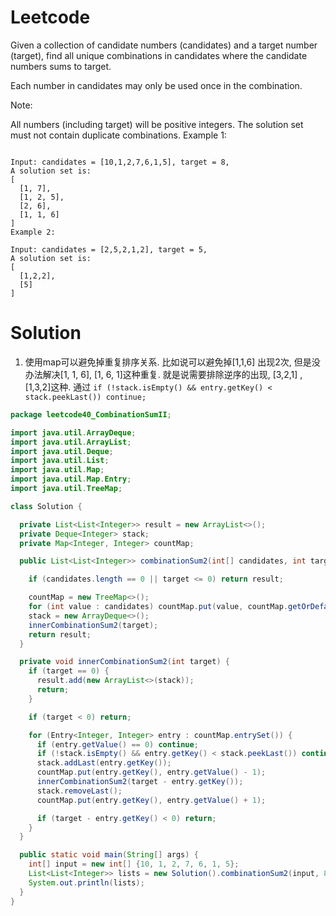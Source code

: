 # Leetcode

Given a collection of candidate numbers (candidates) and a target number (target), find all unique combinations in candidates where the candidate numbers sums to target.

Each number in candidates may only be used once in the combination.

Note:

All numbers (including target) will be positive integers.
The solution set must not contain duplicate combinations.
Example 1:

```

Input: candidates = [10,1,2,7,6,1,5], target = 8,
A solution set is:
[
  [1, 7],
  [1, 2, 5],
  [2, 6],
  [1, 1, 6]
]
Example 2:

Input: candidates = [2,5,2,1,2], target = 5,
A solution set is:
[
  [1,2,2],
  [5]
]

```

# Solution

1. 使用map可以避免掉重复排序关系. 比如说可以避免掉[1,1,6] 出现2次, 
但是没办法解决[1, 1, 6], [1, 6, 1]这种重复. 就是说需要排除逆序的出现, [3,2,1] , [1,3,2]这种.
通过
`if (!stack.isEmpty() && entry.getKey() < stack.peekLast()) continue;`

```java
package leetcode40_CombinationSumII;

import java.util.ArrayDeque;
import java.util.ArrayList;
import java.util.Deque;
import java.util.List;
import java.util.Map;
import java.util.Map.Entry;
import java.util.TreeMap;

class Solution {

  private List<List<Integer>> result = new ArrayList<>();
  private Deque<Integer> stack;
  private Map<Integer, Integer> countMap;

  public List<List<Integer>> combinationSum2(int[] candidates, int target) {

    if (candidates.length == 0 || target <= 0) return result;

    countMap = new TreeMap<>();
    for (int value : candidates) countMap.put(value, countMap.getOrDefault(value, 0) + 1);
    stack = new ArrayDeque<>();
    innerCombinationSum2(target);
    return result;
  }

  private void innerCombinationSum2(int target) {
    if (target == 0) {
      result.add(new ArrayList<>(stack));
      return;
    }

    if (target < 0) return;

    for (Entry<Integer, Integer> entry : countMap.entrySet()) {
      if (entry.getValue() == 0) continue;
      if (!stack.isEmpty() && entry.getKey() < stack.peekLast()) continue;
      stack.addLast(entry.getKey());
      countMap.put(entry.getKey(), entry.getValue() - 1);
      innerCombinationSum2(target - entry.getKey());
      stack.removeLast();
      countMap.put(entry.getKey(), entry.getValue() + 1);

      if (target - entry.getKey() < 0) return;
    }
  }

  public static void main(String[] args) {
    int[] input = new int[] {10, 1, 2, 7, 6, 1, 5};
    List<List<Integer>> lists = new Solution().combinationSum2(input, 8);
    System.out.println(lists);
  }
}

```
